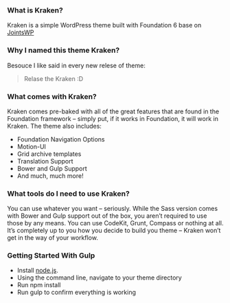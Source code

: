 ### What is Kraken?
Kraken is a simple WordPress theme built with Foundation 6 base on [JointsWP](http://jointswp.com/)

### Why I named this theme Kraken?
Besouce I like said in every new relese of theme: 

> Relase the Kraken :D

### What comes with Kraken?
Kraken comes pre-baked with all of the great features that are found in the Foundation framework – simply put, if it works in Foundation, it will work in Kraken. The theme also includes:

- Foundation Navigation Options
- Motion-UI
- Grid archive templates
- Translation Support
- Bower and Gulp Support
- And much, much more!

### What tools do I need to use Kraken?
You can use whatever you want – seriously. While the Sass version comes with Bower and Gulp support out of the box, you aren’t required to use those by any means. You can use CodeKit, Grunt, Compass or nothing at all. It’s completely up to you how you decide to build you theme – Kraken won’t get in the way of your workflow.

### Getting Started With Gulp
- Install [node.js](https://nodejs.org).
- Using the command line, navigate to your theme directory
- Run npm install
- Run gulp to confirm everything is working
